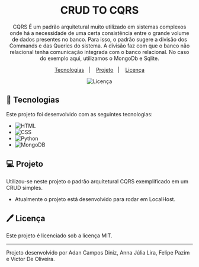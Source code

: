 <h1 align="center"> CRUD TO CQRS </h1>

<p align="center">
CQRS É um padrão arquitetural muito utilizado em sistemas complexos onde há a necessidade de uma certa consistência entre o grande volume de dados presentes no banco. Para isso, o padrão sugere a divisão dos Commands e das Queries do sistema. A divisão faz com que o banco não relacional tenha comunicação integrada
  com o banco relacional. No caso do exemplo aqui, utilizamos o MongoDb e Sqlite.<br/>
</p>

<p align="center">
  <a href="#-tecnologias">Tecnologias</a>&nbsp;&nbsp;&nbsp;|&nbsp;&nbsp;&nbsp;
  <a href="#-projeto">Projeto</a>&nbsp;&nbsp;&nbsp;|&nbsp;&nbsp;&nbsp;
  <a href="#%EF%B8%8F-licença">Licença</a>
</p>

<p align="center">
  <img alt="Licença" src="https://img.shields.io/static/v1?label=license&message=MIT&color=49AA26&labelColor=000000">
</p>

## 🚀 Tecnologias

Este projeto foi desenvolvido com as seguintes tecnologias:

- ![HTML](https://img.shields.io/badge/-HTML-0D1117?style=for-the-badge&logo=HTML5&labelColor=0D1117)&nbsp;
- ![CSS](https://img.shields.io/badge/-CSS-0D1117?style=for-the-badge&logo=CSS3&logoColor=1572B6&labelColor=0D1117)&nbsp;
- ![Python](https://img.shields.io/badge/-Python-0D1117?style=for-the-badge&logo=python&labelColor=0D1117)&nbsp;
- ![MongoDB](https://img.shields.io/badge/-MongoDB-0D1117?style=for-the-badge&logo=MongoDB&labelColor=0D1117)&nbsp;


## 💻 Projeto

Utilizou-se neste projeto o padrão arquitetural CQRS exemplificado em um CRUD simples.

- Atualmente o projeto está desenvolvido para rodar em LocalHost.

## 🖊️ Licença

Este projeto é licenciado sob a licença MIT.

---

Projeto desenvolvido por Adan Campos Diniz, Anna Júlia Lira, Felipe Pazim e Victor De Oliveira.
